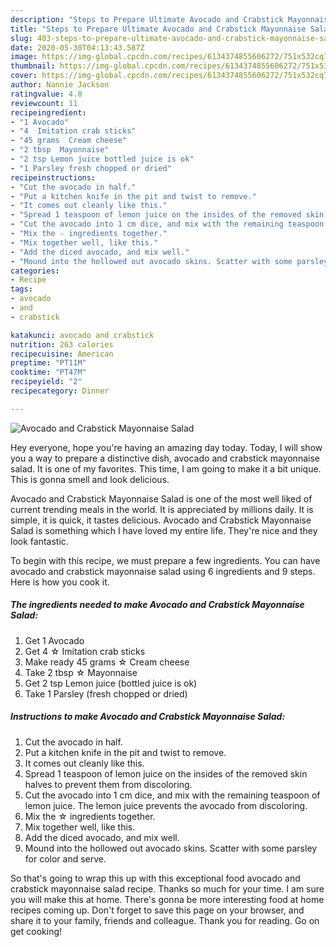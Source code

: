 ```yaml
---
description: "Steps to Prepare Ultimate Avocado and Crabstick Mayonnaise Salad"
title: "Steps to Prepare Ultimate Avocado and Crabstick Mayonnaise Salad"
slug: 403-steps-to-prepare-ultimate-avocado-and-crabstick-mayonnaise-salad
date: 2020-05-30T04:13:43.587Z
image: https://img-global.cpcdn.com/recipes/6134374855606272/751x532cq70/avocado-and-crabstick-mayonnaise-salad-recipe-main-photo.jpg
thumbnail: https://img-global.cpcdn.com/recipes/6134374855606272/751x532cq70/avocado-and-crabstick-mayonnaise-salad-recipe-main-photo.jpg
cover: https://img-global.cpcdn.com/recipes/6134374855606272/751x532cq70/avocado-and-crabstick-mayonnaise-salad-recipe-main-photo.jpg
author: Nannie Jackson
ratingvalue: 4.8
reviewcount: 11
recipeingredient:
- "1 Avocado"
- "4  Imitation crab sticks"
- "45 grams  Cream cheese"
- "2 tbsp  Mayonnaise"
- "2 tsp Lemon juice bottled juice is ok"
- "1 Parsley fresh chopped or dried"
recipeinstructions:
- "Cut the avocado in half."
- "Put a kitchen knife in the pit and twist to remove."
- "It comes out cleanly like this."
- "Spread 1 teaspoon of lemon juice on the insides of the removed skin halves to prevent them from discoloring."
- "Cut the avocado into 1 cm dice, and mix with the remaining teaspoon of lemon juice. The lemon juice prevents the avocado from discoloring."
- "Mix the ☆ ingredients together."
- "Mix together well, like this."
- "Add the diced avocado, and mix well."
- "Mound into the hollowed out avocado skins. Scatter with some parsley for color and serve."
categories:
- Recipe
tags:
- avocado
- and
- crabstick

katakunci: avocado and crabstick 
nutrition: 263 calories
recipecuisine: American
preptime: "PT11M"
cooktime: "PT47M"
recipeyield: "2"
recipecategory: Dinner

---
```



![Avocado and Crabstick Mayonnaise Salad](https://img-global.cpcdn.com/recipes/6134374855606272/751x532cq70/avocado-and-crabstick-mayonnaise-salad-recipe-main-photo.jpg)

Hey everyone, hope you're having an amazing day today. Today, I will show you a way to prepare a distinctive dish, avocado and crabstick mayonnaise salad. It is one of my favorites. This time, I am going to make it a bit unique. This is gonna smell and look delicious.

Avocado and Crabstick Mayonnaise Salad is one of the most well liked of current trending meals in the world. It is appreciated by millions daily. It is simple, it is quick, it tastes delicious. Avocado and Crabstick Mayonnaise Salad is something which I have loved my entire life. They're nice and they look fantastic.




To begin with this recipe, we must prepare a few ingredients. You can have avocado and crabstick mayonnaise salad using 6 ingredients and 9 steps. Here is how you cook it.

<!--inarticleads1-->

##### The ingredients needed to make Avocado and Crabstick Mayonnaise Salad:

1. Get 1 Avocado
1. Get 4 ☆ Imitation crab sticks
1. Make ready 45 grams ☆ Cream cheese
1. Take 2 tbsp ☆ Mayonnaise
1. Get 2 tsp Lemon juice (bottled juice is ok)
1. Take 1 Parsley (fresh chopped or dried)




<!--inarticleads2-->

##### Instructions to make Avocado and Crabstick Mayonnaise Salad:

1. Cut the avocado in half.
1. Put a kitchen knife in the pit and twist to remove.
1. It comes out cleanly like this.
1. Spread 1 teaspoon of lemon juice on the insides of the removed skin halves to prevent them from discoloring.
1. Cut the avocado into 1 cm dice, and mix with the remaining teaspoon of lemon juice. The lemon juice prevents the avocado from discoloring.
1. Mix the ☆ ingredients together.
1. Mix together well, like this.
1. Add the diced avocado, and mix well.
1. Mound into the hollowed out avocado skins. Scatter with some parsley for color and serve.




So that's going to wrap this up with this exceptional food avocado and crabstick mayonnaise salad recipe. Thanks so much for your time. I am sure you will make this at home. There's gonna be more interesting food at home recipes coming up. Don't forget to save this page on your browser, and share it to your family, friends and colleague. Thank you for reading. Go on get cooking!
